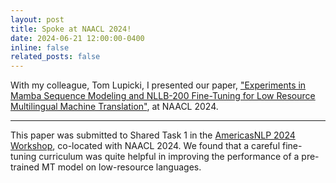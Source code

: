 ```yaml
---
layout: post
title: Spoke at NAACL 2024!
date: 2024-06-21 12:00:00-0400
inline: false
related_posts: false
---
```


With my colleague, Tom Lupicki, I presented our paper, ["Experiments in Mamba Sequence Modeling and NLLB-200 Fine-Tuning for Low Resource Multilingual Machine Translation"](https://aclanthology.org/2024.americasnlp-1.22/), at NAACL 2024.

---

This paper was submitted to Shared Task 1 in the [AmericasNLP 2024 Workshop](https://turing.iimas.unam.mx/americasnlp/2025_workshop.html), co-located with NAACL 2024. We found that a careful fine-tuning curriculum was quite helpful in improving the performance of a pre-trained MT model on low-resource languages.
